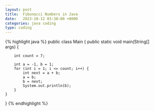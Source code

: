 ```yaml
---
layout: post
title:  Fibonacci Numbers in Java
date:   2023-10-12 03:38:00 +0000
categories: java coding
type: coding
---
```

{% highlight java %}
public class Main {
    public static void main(String[] args) {

        int count = 7;

        int a = -1, b = 1;
        for (int i = 1; i <= count; i++) {
            int next = a + b;
            a = b;
            b = next;
            System.out.println(b);
        }
    }
}
{% endhighlight %}
